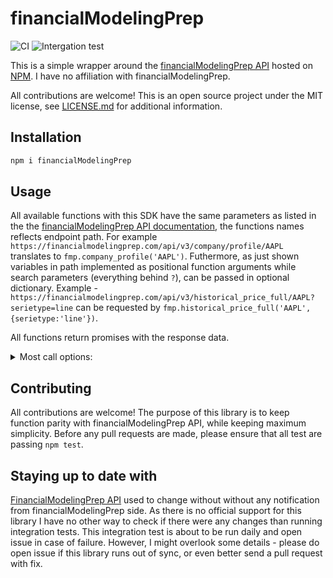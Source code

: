 # financialModelingPrep
![CI](https://github.com/Skitionek/financial-modeling-prep-data-source/workflows/CI/badge.svg)
![Intergation test](https://github.com/Skitionek/financial-modeling-prep-data-source/workflows/Intergation%20test/badge.svg)

This is a simple wrapper around the [financialModelingPrep API](https://www.financialModelingPrep.co/documentation/) hosted on [NPM](https://www.npmjs.com/package/financialModelingPrep). I have no affiliation with financialModelingPrep.

All contributions are welcome! This is an open source project under the MIT license, see [LICENSE.md](LICENSE.md) for additional information.


## Installation
```bash
npm i financialModelingPrep
```

## Usage

All available functions with this SDK have the same parameters as listed in the the [financialModelingPrep API documentation](https://www.financialModelingPrep.co/documentation/), the functions names reflects endpoint path. For example `https://financialmodelingprep.com/api/v3/company/profile/AAPL` translates to `fmp.company_profile('AAPL')`. Futhermore, as just shown variables in path implemented as positional function arguments while search parameters (everything behind `?`), can be passed in optional dictionary. Example - `https://financialmodelingprep.com/api/v3/historical_price_full/AAPL?serietype=line` can be requested by `fmp.historical_price_full('AAPL',{serietype:'line'})`.

All functions return promises with the response data.

<details>
<summary>Most call options:</summary>

```javascript
const FinancialModelingPrep = require('financial-modeling-prep-data-source');

const fmp = new FinancialModelingPrep();

fmp.company_profile(symbol);

fmp.quote(id);

fmp.search(query, { exchange, limit });

fmp.financial_ratios(symbol);

fmp.financials_income_statement(symbol, { period });
fmp.financials_balance_sheet_statement(symbol, { period });
fmp.financials_cash_flow_statement(symbol, { period });
fmp.financial_statement_growth(symbol, { period });

fmp.enterprise_value(symbol, { period });

fmp.company_key_metrics(symbol, { period });
fmp.company_rating(symbol);
fmp.company_discounted_cash_flow(symbol);
fmp.company_historical_discounted_cash_flow(symbol, { period });
fmp.company_stock_list();

fmp.stock_real_time_price(symbol);
fmp.stock_real_time_price();

/*
	historical_chart_intervals = [
		'1min', '5min', '15min', '30min', '1hour'
	];
*/
fmp.historical_chart(id, { interval });

/*
	historical_price_full_serietypes = [
		'line'
	];

	historical_price_full_groups = [
		'index',
		'commodity',
		'etf',
		'tsx',
		'euronext',
		'mutual_fund',
		'etf',
		'stock_dividend',
		'stock_split',
		'crypto',
		'forex'
	];
*/
fmp.historical_price_full(id, { group, serietype, from, to, timeseries });

fmp.majors_indexes(symbol);
fmp.majors_indexes();

fmp.quotes(id);

fmp.symbol_available_indexes();

fmp.quotes_commodity(commodity);

fmp.historical_chart_PRNT({ interval, PRNT });

/*
	stock_groups = [
		'actives', 'gainers', 'losers', 'sectors-performance'
	];
*/
fmp.stock(group);

fmp.is_the_market_open();

fmp.cryptocurrencies();

fmp.cryptocurrency(symbol);

/*
	symbol_groups = [
		'available-indexes',
		'available-commodities',
		'available-etfs',
		'available-mutual-funds',
		'available-euronext',
		'available-tsx',
		'available-cryptocurrencies',
		'available-forex-currency-pairs'
	];
*/
fmp.symbol(group);

fmp.forex(currency_pair);
fmp.forex();
```
</details>

## Contributing

All contributions are welcome! The purpose of this library is to keep function parity with financialModelingPrep API, while keeping maximum simplicity. Before any pull requests are made, please ensure that all test are passing `npm test`.

## Staying up to date with 

[FinancialModelingPrep API](https://www.financialModelingPrep.co/documentation/) used to change without without any notification from financialModelingPrep side. As there is no official support for this library I have no other way to check if there were any changes than running integration tests.
This integration test is about to be run daily and open issue in case of failure. However, I might overlook some details - please do open issue if this library runs out of sync, or even better send a pull request with fix. 